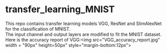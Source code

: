 # transfer_learning_MNIST
This repo contains transfer learning models VGG, ResNet and SlimAlexNet for the classification of MNIST. <br>
The input channel and output layers are modified to fit the MNIST dataset.<br>
Here is the accuracy report of VGG:<img src="VGG_accuracy_report.jpg" width = "90px" height=50px" style="margin-bottom:12px">
